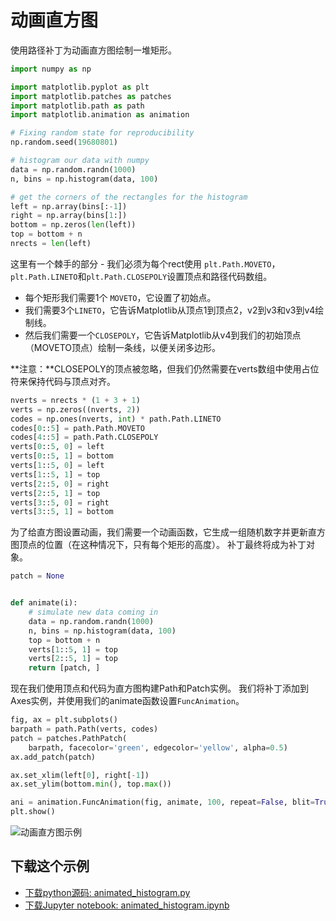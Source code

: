 # 动画直方图

使用路径补丁为动画直方图绘制一堆矩形。

```python
import numpy as np

import matplotlib.pyplot as plt
import matplotlib.patches as patches
import matplotlib.path as path
import matplotlib.animation as animation

# Fixing random state for reproducibility
np.random.seed(19680801)

# histogram our data with numpy
data = np.random.randn(1000)
n, bins = np.histogram(data, 100)

# get the corners of the rectangles for the histogram
left = np.array(bins[:-1])
right = np.array(bins[1:])
bottom = np.zeros(len(left))
top = bottom + n
nrects = len(left)
```

这里有一个棘手的部分 - 我们必须为每个rect使用 ``plt.Path.MOVETO``，``plt.Path.LINETO``和``plt.Path.CLOSEPOLY``设置顶点和路径代码数组。

- 每个矩形我们需要1个 ``MOVETO``，它设置了初始点。
- 我们需要3个``LINETO``，它告诉Matplotlib从顶点1到顶点2，v2到v3和v3到v4绘制线。
- 然后我们需要一个``CLOSEPOLY``，它告诉Matplotlib从v4到我们的初始顶点（MOVETO顶点）绘制一条线，以便关闭多边形。

**注意：**CLOSEPOLY的顶点被忽略，但我们仍然需要在verts数组中使用占位符来保持代码与顶点对齐。

```python
nverts = nrects * (1 + 3 + 1)
verts = np.zeros((nverts, 2))
codes = np.ones(nverts, int) * path.Path.LINETO
codes[0::5] = path.Path.MOVETO
codes[4::5] = path.Path.CLOSEPOLY
verts[0::5, 0] = left
verts[0::5, 1] = bottom
verts[1::5, 0] = left
verts[1::5, 1] = top
verts[2::5, 0] = right
verts[2::5, 1] = top
verts[3::5, 0] = right
verts[3::5, 1] = bottom
```

为了给直方图设置动画，我们需要一个动画函数，它生成一组随机数字并更新直方图顶点的位置（在这种情况下，只有每个矩形的高度）。 补丁最终将成为补丁对象。

```python
patch = None


def animate(i):
    # simulate new data coming in
    data = np.random.randn(1000)
    n, bins = np.histogram(data, 100)
    top = bottom + n
    verts[1::5, 1] = top
    verts[2::5, 1] = top
    return [patch, ]
```

现在我们使用顶点和代码为直方图构建Path和Patch实例。 我们将补丁添加到Axes实例，并使用我们的animate函数设置``FuncAnimation``。

```python
fig, ax = plt.subplots()
barpath = path.Path(verts, codes)
patch = patches.PathPatch(
    barpath, facecolor='green', edgecolor='yellow', alpha=0.5)
ax.add_patch(patch)

ax.set_xlim(left[0], right[-1])
ax.set_ylim(bottom.min(), top.max())

ani = animation.FuncAnimation(fig, animate, 100, repeat=False, blit=True)
plt.show()
```

![动画直方图示例](https://matplotlib.org/_images/sphx_glr_animated_histogram_001.png)

## 下载这个示例
            
- [下载python源码: animated_histogram.py](https://matplotlib.org/_downloads/animated_histogram.py)
- [下载Jupyter notebook: animated_histogram.ipynb](https://matplotlib.org/_downloads/animated_histogram.ipynb)